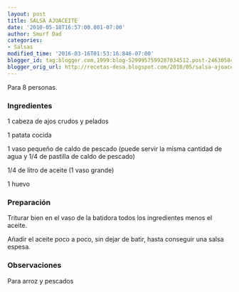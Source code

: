 ```yaml
---
layout: post
title: SALSA AJOACEITE
date: '2010-05-18T16:57:00.001-07:00'
author: Smurf Dad
categories:
- Salsas
modified_time: '2016-03-16T01:53:16.846-07:00'
blogger_id: tag:blogger.com,1999:blog-5299957599287034512.post-2463058401819417678
blogger_orig_url: http://recetas-desa.blogspot.com/2010/05/salsa-ajoaceite.html
---
```


Para 8 personas.

<h3>Ingredientes</h3>

1 cabeza de ajos crudos y pelados

1 patata cocida

1 vaso peque&ntilde;o de caldo de pescado (puede servir la misma cantidad de agua y 1/4 de pastilla de caldo de pescado)

1/4 de litro de aceite (1 vaso grande)

1 huevo

<h3>Preparaci&oacute;n</h3>

Triturar bien en el vaso de la batidora todos los ingredientes menos el aceite.

A&ntilde;adir el aceite poco a poco, sin dejar de batir, hasta conseguir una salsa espesa.

<h3>Observaciones</h3>

Para arroz y pescados

